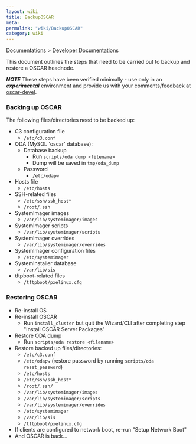 ```yaml
---
layout: wiki
title: BackupOSCAR
meta: 
permalink: "wiki/BackupOSCAR"
category: wiki
---
```

<!-- Name: BackupOSCAR -->
<!-- Version: 10 -->
<!-- Author: bli -->
[Documentations](Document) > [Developer Documentations](DevelDocs) 

This document outlines the steps that need to be carried out to backup and restore a OSCAR headnode.

***NOTE*** These steps have been verified minimally - use only in an ***experimental*** environment and provide us with your comments/feedback at [oscar-devel](mailto:oscar-devel@lists.sourceforge.net).

### Backing up OSCAR

The following files/directories need to be backed up:

 * C3 configuration file
    * `/etc/c3.conf`
 * ODA (MySQL 'oscar' database):
    * Database backup
       * Run `scripts/oda dump <filename>`
       * Dump will be saved in `tmp/oda_dump`
    * Password
       * `/etc/odapw`
 * Hosts file
    * `/etc/hosts`
 * SSH-related files
    * `/etc/ssh/ssh_host*`
    * `/root/.ssh`
 * SystemImager images
    * `/var/lib/systemimager/images`
 * SystemImager scripts
    * `/var/lib/systemimager/scripts`
 * SystemImager overrides
    * `/var/lib/systemimager/overrides`
 * SystemImager configuration files
    * `/etc/systemimager`
 * SystemInstaller database
    * `/var/lib/sis`
 * tftpboot-related files
    * `/tftpboot/pxelinux.cfg`

### Restoring OSCAR

 * Re-install OS
 * Re-install OSCAR
    * Run `install_cluster` but quit the Wizard/CLI after completing step "Install OSCAR Server Packages"
 * Restore ODA dump
    * Run `scripts/oda restore <filename>`
 * Restore backed up files/directories:
    * `/etc/c3.conf`
    * `/etc/odapw` (restore password by running `scripts/oda reset_password`)
    * `/etc/hosts`
    * `/etc/ssh/ssh_host*`
    * `/root/.ssh/`
    * `/var/lib/systemimager/images`
    * `/var/lib/systemimager/scripts`
    * `/var/lib/systemimager/overrides`
    * `/etc/systemimager`
    * `/var/lib/sis`
    * `/tftpboot/pxelinux.cfg`
 * If clients are configured to network boot, re-run "Setup Network Boot"
 * And OSCAR is back...

